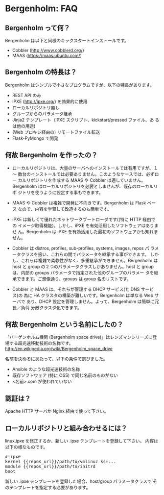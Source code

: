 # Bergenholm: FAQ


## Bergenholm って何？

Bergenholm は以下と同様のキックスタートインストールです。

* Cobbler (http://www.cobblerd.org/)
* MAAS (https://maas.ubuntu.com/)

## Bergenholm の特長は？

Bergenholm はシンプルで小さなプログラムですが、以下の特長があります。

* REST API のみ
* iPXE (http://ipxe.org/) を効果的に使用
* ローカルリポジトリ無し
* グループからのパラメータ継承
* Jinja2 テンプレート（iPXE スクリプト、kickstart/pressed ファイル、あ
  るは他の用途)
* (Web プロキシ経由の) リモートファイル転送
* Flask-PyMongo で開発

## 何故 Bergenholm を作ったの？

* ローカルリポジトリは、大量のサーバへのインストールでは有用ですが、１～
  数台のインストールでは必要ありません。このようなケースでは、必ずロー
  カルリポジトリを作成する MAAS や Cobbler は適していません。
  Bergenholm はローカルリポジトリを必要としませんが、既存のローカルリポ
  ジトリを使うように設定する事もできます。

* MAAS や Cobbler は複雑で開発に不向きです。Bergenholm は Flask ベース
  なので、内容を学習して改造するのも簡単です。

* iPXE は新しくて優れたネットワークブートローダです((特に HTTP 経由での
  イメージ取得機能)。しかし、iPXE を有効活用したソフトウェアはありませ
  ん。Bergenholm は iPXE を有効活用した最初のソフトウェアかも知れません。

* Cobbler は distros, profiles, sub-profiles, systems, images, repos パ
  ラメータクラスを扱い、これらの間でパラメータを継承する事ができます。
  しかし、これらは複雑で柔軟性がなく、多重継承ができません。Bergenholm
  は host と group の２つのパラメータクラスしかありません。host と
  group は、内部の groups パラメータで指定された他のグループのパラメー
  タを継承できます。ご想像通り、groups は group 名のリストです。

* Cobbler と MAAS は、それらが管理する DHCP サービス(と DNS サービス)の
  為に HA クラスタの構築が難しいです。Bergenholm は単なる Web サーバで
  あり、DHCP 設定を管理しません。よって、Bergenholm は簡単に冗長／負荷
  分散クラスタ化できます。

## 何故 Bergenholm という名前にしたの？

「バーゲンホルム機関 (Bergenholm space drive)」はレンズマンシリーズに登
場する超光速移動技術の名称です。
http://en.wikipedia.org/wiki/Bergenholm_space_drive

名前を決めるにあたって、以下の条件で選びました。

* Ansible のような超光速技術の名称
* 既存ソフトウェア (特に OSS) で同じ名前のものがない
* <名前>.com が使われていない

## 認証は？

Apache HTTP サーバか Nginx 経由で使って下さい。

## ローカルリポジトリと組み合わせるには？

linux.ipxe を修正するか、新しい .ipxe テンプレートを登録して下さい。
内容は以下の様なものです。

<pre>
#!ipxe
kernel {{repos_url}}/path/to/vmlinuz ks=...
module {{repos_url}}/path/to/initrd
boot
</pre>

新しい .ipxe テンプレートを登録した場合、host/group パラメータクラスで
そのテンプレートを指定する必要があります。